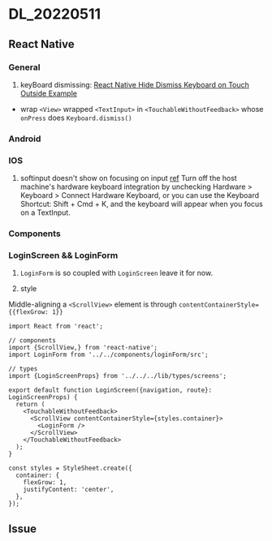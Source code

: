 # DL_20220511

## React Native

### General

1. keyBoard dismissing: 
[React Native Hide Dismiss Keyboard on Touch Outside Example](https://reactnativecode.com/react-native-hide-dismiss-keyboard/)
- wrap `<View>` wrapped `<TextInput>` in `<TouchableWithoutFeedback>` whose `onPress` does `Keyboard.dismiss()`


### Android

### IOS

1. softinput doesn't show on focusing on input
[ref](https://stackoverflow.com/questions/34977588/input-text-doesnt-show-keyboard-on-ios-simulator)
Turn off the host machine's hardware keyboard integration by unchecking Hardware > Keyboard > Connect Hardware Keyboard, or you can use the Keyboard Shortcut: Shift + Cmd + K, and the keyboard will appear when you focus on a TextInput.

### Components


### LoginScreen && LoginForm
1. `LoginForm` is so coupled with `LoginScreen`
leave it for now.

2. style

Middle-aligning a `<ScrollView>` element is through `contentContainerStyle={{flexGrow: 1}}`

```tsx
import React from 'react';

// components
import {ScrollView,} from 'react-native';
import LoginForm from '../../components/loginForm/src';

// types
import {LoginScreenProps} from '../../../lib/types/screens';

export default function LoginScreen({navigation, route}: LoginScreenProps) {
  return (
    <TouchableWithoutFeedback>
      <ScrollView contentContainerStyle={styles.container}>
        <LoginForm />
      </ScrollView>
    </TouchableWithoutFeedback>
  );
}

const styles = StyleSheet.create({
  container: {
    flexGrow: 1,
    justifyContent: 'center',
  },
});
```


## Issue
